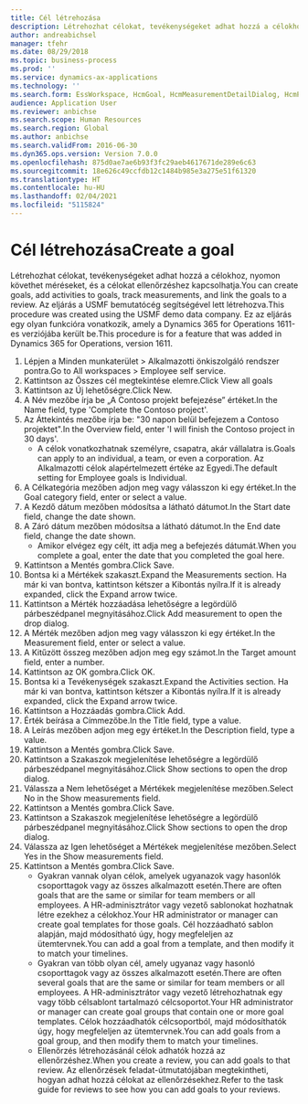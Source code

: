 ```yaml
---
title: Cél létrehozása
description: Létrehozhat célokat, tevékenységeket adhat hozzá a célokhoz, nyomon követhet méréseket, és a célokat ellenőrzéshez kapcsolhatja.
author: andreabichsel
manager: tfehr
ms.date: 08/29/2018
ms.topic: business-process
ms.prod: ''
ms.service: dynamics-ax-applications
ms.technology: ''
ms.search.form: EssWorkspace, HcmGoal, HcmMeasurementDetailDialog, HcmPerfJournalAdd, HcmGoalChangeSettings, HcmEmployeeDevelopmentWorkspace
audience: Application User
ms.reviewer: anbichse
ms.search.scope: Human Resources
ms.search.region: Global
ms.author: anbichse
ms.search.validFrom: 2016-06-30
ms.dyn365.ops.version: Version 7.0.0
ms.openlocfilehash: 875d0ae7ae6b93f3fc29aeb4617671de289e6c63
ms.sourcegitcommit: 18e626c49ccfdb12c1484b985e3a275e51f61320
ms.translationtype: HT
ms.contentlocale: hu-HU
ms.lasthandoff: 02/04/2021
ms.locfileid: "5115824"
---
```

# <a name="create-a-goal"></a><span data-ttu-id="a3f5d-103">Cél létrehozása</span><span class="sxs-lookup"><span data-stu-id="a3f5d-103">Create a goal</span></span>

<span data-ttu-id="a3f5d-104">Létrehozhat célokat, tevékenységeket adhat hozzá a célokhoz, nyomon követhet méréseket, és a célokat ellenőrzéshez kapcsolhatja.</span><span class="sxs-lookup"><span data-stu-id="a3f5d-104">You can create goals, add activities to goals, track measurements, and link the goals to a review.</span></span> <span data-ttu-id="a3f5d-105">Az eljárás a USMF bemutatócég segítségével lett létrehozva.</span><span class="sxs-lookup"><span data-stu-id="a3f5d-105">This procedure was created using the USMF demo data company.</span></span> <span data-ttu-id="a3f5d-106">Ez az eljárás egy olyan funkcióra vonatkozik, amely a Dynamics 365 for Operations 1611-es verziójába került be.</span><span class="sxs-lookup"><span data-stu-id="a3f5d-106">This procedure is for a feature that was added in Dynamics 365 for Operations, version 1611.</span></span>

1. <span data-ttu-id="a3f5d-107">Lépjen a Minden munkaterület > Alkalmazotti önkiszolgáló rendszer pontra.</span><span class="sxs-lookup"><span data-stu-id="a3f5d-107">Go to All workspaces > Employee self service.</span></span>
2. <span data-ttu-id="a3f5d-108">Kattintson az Összes cél megtekintése elemre.</span><span class="sxs-lookup"><span data-stu-id="a3f5d-108">Click View all goals</span></span>
3. <span data-ttu-id="a3f5d-109">Kattintson az Új lehetőségre.</span><span class="sxs-lookup"><span data-stu-id="a3f5d-109">Click New.</span></span>
4. <span data-ttu-id="a3f5d-110">A Név mezőbe írja be „A Contoso projekt befejezése” értéket.</span><span class="sxs-lookup"><span data-stu-id="a3f5d-110">In the Name field, type 'Complete the Contoso project'.</span></span>
5. <span data-ttu-id="a3f5d-111">Az Áttekintés mezőbe írja be: "30 napon belül befejezem a Contoso projektet".</span><span class="sxs-lookup"><span data-stu-id="a3f5d-111">In the Overview field, enter 'I will finish the Contoso project in 30 days'.</span></span>
    * <span data-ttu-id="a3f5d-112">A célok vonatkozhatnak személyre, csapatra, akár vállalatra is.</span><span class="sxs-lookup"><span data-stu-id="a3f5d-112">Goals can apply to an individual, a team, or even a corporation.</span></span> <span data-ttu-id="a3f5d-113">Az Alkalmazotti célok alapértelmezett értéke az Egyedi.</span><span class="sxs-lookup"><span data-stu-id="a3f5d-113">The default setting for Employee goals is Individual.</span></span>  
6. <span data-ttu-id="a3f5d-114">A Célkategória mezőben adjon meg vagy válasszon ki egy értéket.</span><span class="sxs-lookup"><span data-stu-id="a3f5d-114">In the Goal category field, enter or select a value.</span></span>
7. <span data-ttu-id="a3f5d-115">A Kezdő dátum mezőben módosítsa a látható dátumot.</span><span class="sxs-lookup"><span data-stu-id="a3f5d-115">In the Start date field, change the date shown.</span></span>
8. <span data-ttu-id="a3f5d-116">A Záró dátum mezőben módosítsa a látható dátumot.</span><span class="sxs-lookup"><span data-stu-id="a3f5d-116">In the End date field, change the date shown.</span></span>
    * <span data-ttu-id="a3f5d-117">Amikor elvégez egy célt, itt adja meg a befejezés dátumát.</span><span class="sxs-lookup"><span data-stu-id="a3f5d-117">When you complete a goal, enter the date that you completed the goal here.</span></span>  
9. <span data-ttu-id="a3f5d-118">Kattintson a Mentés gombra.</span><span class="sxs-lookup"><span data-stu-id="a3f5d-118">Click Save.</span></span>
10. <span data-ttu-id="a3f5d-119">Bontsa ki a Mértékek szakaszt.</span><span class="sxs-lookup"><span data-stu-id="a3f5d-119">Expand the Measurements section.</span></span> <span data-ttu-id="a3f5d-120">Ha már ki van bontva, kattintson kétszer a Kibontás nyílra.</span><span class="sxs-lookup"><span data-stu-id="a3f5d-120">If it is already expanded, click the Expand arrow twice.</span></span>
11. <span data-ttu-id="a3f5d-121">Kattintson a Mérték hozzáadása lehetőségre a legördülő párbeszédpanel megnyitásához.</span><span class="sxs-lookup"><span data-stu-id="a3f5d-121">Click Add measurement to open the drop dialog.</span></span>
12. <span data-ttu-id="a3f5d-122">A Mérték mezőben adjon meg vagy válasszon ki egy értéket.</span><span class="sxs-lookup"><span data-stu-id="a3f5d-122">In the Measurement field, enter or select a value.</span></span>
13. <span data-ttu-id="a3f5d-123">A Kitűzött összeg mezőben adjon meg egy számot.</span><span class="sxs-lookup"><span data-stu-id="a3f5d-123">In the Target amount field, enter a number.</span></span>
14. <span data-ttu-id="a3f5d-124">Kattintson az OK gombra.</span><span class="sxs-lookup"><span data-stu-id="a3f5d-124">Click OK.</span></span>
15. <span data-ttu-id="a3f5d-125">Bontsa ki a Tevékenységek szakaszt.</span><span class="sxs-lookup"><span data-stu-id="a3f5d-125">Expand the Activities section.</span></span> <span data-ttu-id="a3f5d-126">Ha már ki van bontva, kattintson kétszer a Kibontás nyílra.</span><span class="sxs-lookup"><span data-stu-id="a3f5d-126">If it is already expanded, click the Expand arrow twice.</span></span>
16. <span data-ttu-id="a3f5d-127">Kattintson a Hozzáadás gombra.</span><span class="sxs-lookup"><span data-stu-id="a3f5d-127">Click Add.</span></span>
17. <span data-ttu-id="a3f5d-128">Érték beírása a Címmezőbe.</span><span class="sxs-lookup"><span data-stu-id="a3f5d-128">In the Title field, type a value.</span></span>
18. <span data-ttu-id="a3f5d-129">A Leírás mezőben adjon meg egy értéket.</span><span class="sxs-lookup"><span data-stu-id="a3f5d-129">In the Description field, type a value.</span></span>
19. <span data-ttu-id="a3f5d-130">Kattintson a Mentés gombra.</span><span class="sxs-lookup"><span data-stu-id="a3f5d-130">Click Save.</span></span>
20. <span data-ttu-id="a3f5d-131">Kattintson a Szakaszok megjelenítése lehetőségre a legördülő párbeszédpanel megnyitásához.</span><span class="sxs-lookup"><span data-stu-id="a3f5d-131">Click Show sections to open the drop dialog.</span></span>
21. <span data-ttu-id="a3f5d-132">Válassza a Nem lehetőséget a Mértékek megjelenítése mezőben.</span><span class="sxs-lookup"><span data-stu-id="a3f5d-132">Select No in the Show measurements field.</span></span>
22. <span data-ttu-id="a3f5d-133">Kattintson a Mentés gombra.</span><span class="sxs-lookup"><span data-stu-id="a3f5d-133">Click Save.</span></span>
23. <span data-ttu-id="a3f5d-134">Kattintson a Szakaszok megjelenítése lehetőségre a legördülő párbeszédpanel megnyitásához.</span><span class="sxs-lookup"><span data-stu-id="a3f5d-134">Click Show sections to open the drop dialog.</span></span>
24. <span data-ttu-id="a3f5d-135">Válassza az Igen lehetőséget a Mértékek megjelenítése mezőben.</span><span class="sxs-lookup"><span data-stu-id="a3f5d-135">Select Yes in the Show measurements field.</span></span>
25. <span data-ttu-id="a3f5d-136">Kattintson a Mentés gombra.</span><span class="sxs-lookup"><span data-stu-id="a3f5d-136">Click Save.</span></span>
    * <span data-ttu-id="a3f5d-137">Gyakran vannak olyan célok, amelyek ugyanazok vagy hasonlók csoporttagok vagy az összes alkalmazott esetén.</span><span class="sxs-lookup"><span data-stu-id="a3f5d-137">There are often goals that are the same or similar for team members or all employees.</span></span>     <span data-ttu-id="a3f5d-138">A HR-adminisztrátor vagy vezető sablonokat hozhatnak létre ezekhez a célokhoz.</span><span class="sxs-lookup"><span data-stu-id="a3f5d-138">Your HR administrator or manager can create goal templates for those goals.</span></span> <span data-ttu-id="a3f5d-139">Cél hozzáadható sablon alapján, majd módosítható úgy, hogy megfeleljen az ütemtervnek.</span><span class="sxs-lookup"><span data-stu-id="a3f5d-139">You can add a goal from a template, and then modify it to match your timelines.</span></span>  
    * <span data-ttu-id="a3f5d-140">Gyakran van több olyan cél, amely ugyanaz vagy hasonló csoporttagok vagy az összes alkalmazott esetén.</span><span class="sxs-lookup"><span data-stu-id="a3f5d-140">There are often several goals that are the same or similar for team members or all employees.</span></span>     <span data-ttu-id="a3f5d-141">A HR-adminisztrátor vagy vezető létrehozhatnak egy vagy több célsablont tartalmazó célcsoportot.</span><span class="sxs-lookup"><span data-stu-id="a3f5d-141">Your HR administrator or manager can create goal groups that contain one or more goal templates.</span></span> <span data-ttu-id="a3f5d-142">Célok hozzáadhatók célcsoportból, majd módosíthatók úgy, hogy megfeleljen az ütemtervnek.</span><span class="sxs-lookup"><span data-stu-id="a3f5d-142">You can add goals from a goal group, and then modify them to match your timelines.</span></span>  
    * <span data-ttu-id="a3f5d-143">Ellenőrzés létrehozásánál célok adhatók hozzá az ellenőrzéshez.</span><span class="sxs-lookup"><span data-stu-id="a3f5d-143">When you create a review, you can add goals to that review.</span></span> <span data-ttu-id="a3f5d-144">Az ellenőrzések feladat-útmutatójában megtekintheti, hogyan adhat hozzá célokat az ellenőrzésekhez.</span><span class="sxs-lookup"><span data-stu-id="a3f5d-144">Refer to the task guide for reviews to see how you can add goals to your reviews.</span></span>  

